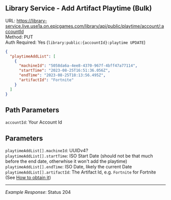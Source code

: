 ## Library Service - Add Artifact Playtime (Bulk)

URL: https://library-service.live.use1a.on.epicgames.com/library/api/public/playtime/account/:accountId \
Method: PUT \
Auth Required: Yes (`library:public:{accountId}:playtime UPDATE`)

```json
{
  "playtimeAddList": [
    {
      "machineId": "5058da6a-4ee8-4370-967f-4bff47a77114",
      "startTime": "2023-08-25T16:51:36.056Z",
      "endTime": "2023-08-25T18:13:56.495Z",
      "artifactId": "Fortnite"
    }
  ]
}
```

## Path Parameters

`accountId`: Your Account Id

## Parameters

`playtimeAddList[].machineId`: UUIDv4? <br/>
`playtimeAddList[].startTime`: ISO Start Date (should not be that much before the end date, otherwhise it won't add the playtime) <br/>
`playtimeAddList[].endTime`: ISO Date, likely the current Date <br/>
`playtimeAddList[].artifactId`: The Artifact Id, e.g. `Fortnite` for Fortnite (See [How to obtain it](../../README.md#obtaining-the-artifact-id))

---

_Example Response_: Status 204

